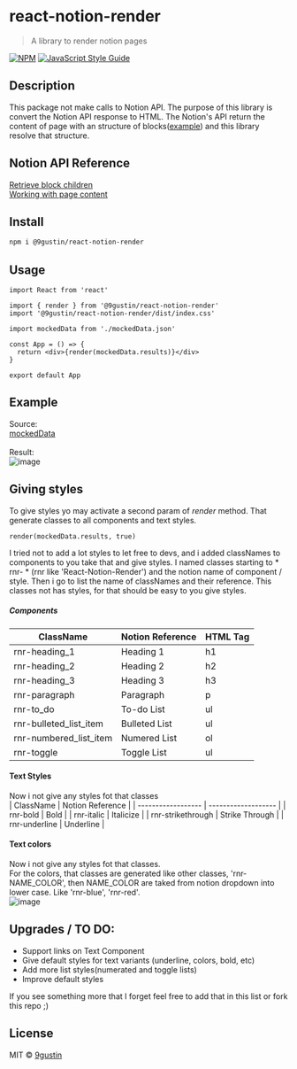 # react-notion-render

> A library to render notion pages 

[![NPM](https://img.shields.io/npm/v/@9gustin/react-notion-render.svg)](https://www.npmjs.com/package/@9gustin/react-notion-render) [![JavaScript Style Guide](https://img.shields.io/badge/code_style-standard-brightgreen.svg)](https://standardjs.com)

## Description
This package not make calls to Notion API. The purpose of this library is convert the Notion API response to HTML. The Notion's API return the content of page with an structure of blocks([example](https://github.com/9gustin/react-notion-render/blob/main/example/src/mockedData.json)) and this library resolve that structure.

## Notion API Reference
[Retrieve block children](https://developers.notion.com/reference/get-block-children) <br />
[Working with page content](https://developers.notion.com/docs/working-with-page-content)

## Install

```bash
npm i @9gustin/react-notion-render
```

## Usage

```tsx
import React from 'react'

import { render } from '@9gustin/react-notion-render'
import '@9gustin/react-notion-render/dist/index.css'

import mockedData from './mockedData.json'

const App = () => {
  return <div>{render(mockedData.results)}</div>
}

export default App

```

## Example 
Source: <br />
[mockedData](https://github.com/9gustin/react-notion-render/blob/main/example/src/mockedData.json) <br /><br />
Result: <br />
![image](https://user-images.githubusercontent.com/38046239/118378677-c3909680-b5ab-11eb-8d80-2ad2afcc663c.png)

## Giving styles
To give styles yo may activate a second param of *render* method. That generate classes to all components and text styles.
```tsx
render(mockedData.results, true)
```
I tried not to add a lot styles to let free to devs, and i added classNames to components to you take that and give styles. I named classes starting to * rnr- * (rnr like 'React-Notion-Render') and the notion name of component / style. Then i go to list the name of classNames and their reference. This classes not has styles, for that should be easy to you give styles.

##### Components

| ClassName          | Notion Reference    | HTML Tag                                         |
| ------------------ | ------------------- | ------------------------------------------------ |
| rnr-heading_1 | Heading 1 | h1 |
| rnr-heading_2 | Heading 2 | h2 |
| rnr-heading_3 | Heading 3 | h3 |
| rnr-paragraph | Paragraph | p |
| rnr-to_do | To-do List | ul |
| rnr-bulleted_list_item | Bulleted List | ul |
| rnr-numbered_list_item | Numered List | ol |
| rnr-toggle | Toggle List | ul |

#### Text Styles
Now i not give any styles fot that classes <br />
| ClassName          | Notion Reference    |
| ------------------ | ------------------- | 
| rnr-bold | Bold |
| rnr-italic | Italicize |
| rnr-strikethrough | Strike Through |
| rnr-underline | Underline |

#### Text colors
Now i not give any styles fot that classes. <br />
For the colors, that classes are generated like other classes, 'rnr-NAME_COLOR', then NAME_COLOR are taked from notion dropdown into lower case. Like 'rnr-blue', 'rnr-red'. <br />
![image](https://user-images.githubusercontent.com/38046239/118379410-867ad300-b5b0-11eb-8068-b832c5c134c7.png)

## Upgrades / TO DO:
 - Support links on Text Component
 - Give default styles for text variants (underline, colors, bold, etc)
 - Add more list styles(numerated and toggle lists)
 - Improve default styles

If you see something more that I forget feel free to add that in this list or fork this repo ;)

## License

MIT © [9gustin](https://github.com/9gustin)

